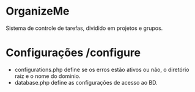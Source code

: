 # OrganizeMe

Sistema de controle de tarefas, dividido em projetos e grupos.

# Configurações /configure

- configurations.php define se os erros estão ativos ou não, o diretório raiz e o nome do dominio.
- database.php define as configurações de acesso ao BD.

